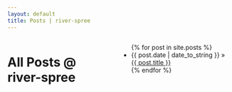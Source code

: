 ```yaml
---
layout: default
title: Posts | river-spree
---
```


<div class="row">

  <div id="tvtower-image" class="long-image four columns">
  </div>

  <div class="eight columns"> 
    <h1>All Posts @ river-spree</h1>
    <ul class="posts">  
    {% for post in site.posts %}  
      <li>  
        <span>{{ post.date | date_to_string }}</span> &raquo;  
        <a href="{{ BASE_PATH }}{{ post.url }}">{{ post.title }}</a>  
      </li>  
    {% endfor %}  
    </ul>
  </div>

</div>

